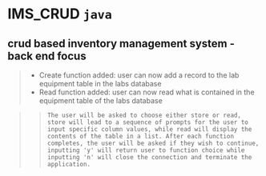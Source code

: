 # IMS_CRUD ```java```
## crud based inventory management system - back end focus

> * Create function added: user can now add a record to the lab equipment table in the labs database
> * Read function added: user can now read what is contained in the equipment table of the labs database

>>     The user will be asked to choose either store or read, store will lead to a sequence of prompts for the user to input specific column values, while read will display the contents of the table in a list. After each function completes, the user will be asked if they wish to continue, inputting 'y' will return user to function choice while inputting 'n' will close the connection and terminate the application.



